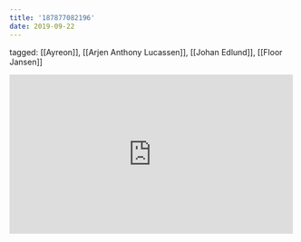 ```yaml
---
title: '187877082196'
date: 2019-09-22
---
```

tagged: [[Ayreon]], [[Arjen Anthony Lucassen]], [[Johan Edlund]], [[Floor Jansen]]
<iframe allow="accelerometer; autoplay; clipboard-write; encrypted-media; gyroscope; picture-in-picture" allowfullscreen="" frameborder="0" height="281" id="youtube_iframe" src="https://www.youtube.com/embed/EBKUU0Mneb8?feature=oembed&amp;enablejsapi=1&amp;origin=https://safe.txmblr.com&amp;wmode=opaque" width="500"></iframe>
